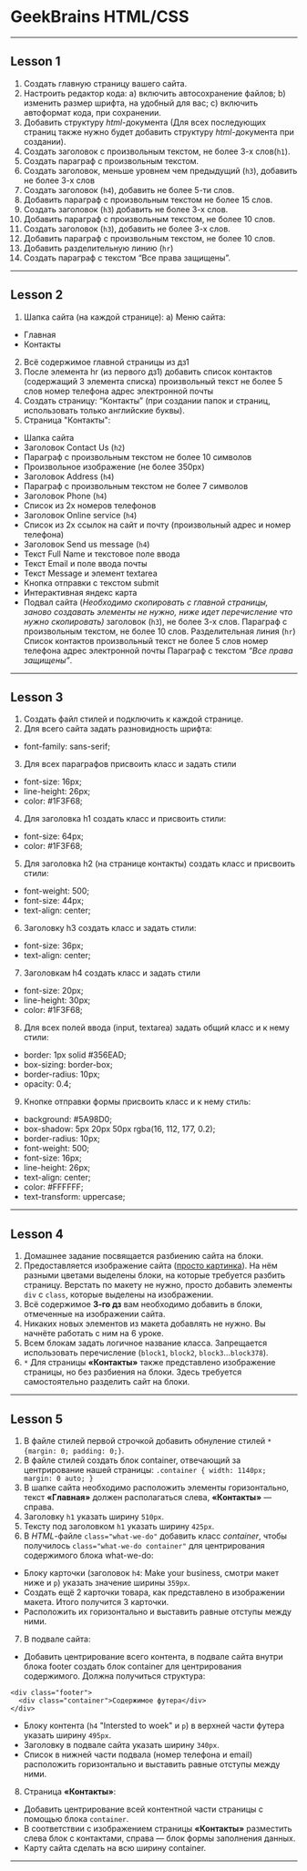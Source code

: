 # GeekBrains HTML/CSS
---
## Lesson 1
1. Создать главную страницу вашего сайта.
2. Настроить редактор кода:
a) включить автосохранение файлов;
b) изменить размер шрифта, на удобный для вас;
c) включить автоформат кода, при сохранении.
3. Добавить структуру *html*-документа (Для всех последующих страниц также нужно будет добавить структуру *html*-документа при создании).
4. Создать заголовок с произвольным текстом, не более 3-х слов(`h1`).
5. Создать параграф с произвольным текстом.
6. Создать заголовок, меньше уровнем чем предыдущий (`h3`), добавить не более 3-х слов
7. Создать заголовок (`h4`), добавить не более 5-ти слов.
8. Добавить параграф с произвольным текстом не более 15 слов.
9. Создать заголовок (`h3`) добавить не более 3-х слов.
10. Добавить параграф с произвольным текстом, не более 10 слов.
11. Создать заголовок (`h3`), добавить не более 3-х слов.
12. Добавить параграф с произвольным текстом, не более 10 слов.
13. Добавить разделительную линию (`hr`)
14. Создать параграф с текстом “Все права защищены”.
***
## Lesson 2
1. Шапка сайта (на каждой странице):
a) Меню сайта:
* Главная
* Контакты

2. Всё содержимое главной страницы из дз1
3. После элемента hr (из первого дз1) добавить список контактов (содержащий 3 элемента списка)
произвольный текст не более 5 слов
номер телефона
адрес электронной почты
4. Создать страницу: “Контакты” (при создании папок и страниц, использовать только английские буквы).
5. Страница "Контакты":
- Шапка сайта
- Заголовок Contact Us (`h2`)
- Параграф с произвольным текстом не более 10 символов
- Произвольное изображение (не более 350px)
- Заголовок Address (`h4`)
- Параграф с произвольным текстом не более 7 символов
- Заголовок Phone (`h4`)
- Список из 2х номеров телефонов
- Заголовок Online service (`h4`)
- Список из 2х ссылок на сайт и почту (произвольный адрес и номер телефона)
- Заголовок Send us message (`h4`)
- Текст Full Name и текстовое поле ввода
- Текст Email и поле ввода почты
- Текст Message и элемент textarea
- Кнопка отправки с текстом submit
- Интерактивная яндекс карта
- Подвал сайта (*Необходимо скопировать с главной страницы, заново создавать элементы не нужно, ниже идет перечисление что нужно скопировать)* заголовок (`h3`), не более 3-х слов. Параграф с произвольным текстом, не более 10 слов. Разделительная линия (`hr`) Список контактов произвольный текст не более 5 слов номер телефона адрес электронной почты Параграф с текстом *“Все права защищены”*.
***
## Lesson 3
1. Создать файл стилей и подключить к каждой странице.
2. Для всего сайта задать разновидность шрифта:
* font-family: sans-serif;

3. Для всех параграфов присвоить класс и задать стили
* font-size: 16px;
* line-height: 26px;
* color: #1F3F68;

4. Для заголовка h1 создать класс и присвоить стили:
* font-size: 64px;
* color: #1F3F68;

5. Для заголовка h2 (на странице контакты) создать класс и присвоить стили:
* font-weight: 500;
* font-size: 44px;
* text-align: center;

6. Заголовку h3 создать класс и задать стили:
* font-size: 36px;
* text-align: center;

7. Заголовкам h4 создать класс и задать стили
* font-size: 20px;
* line-height: 30px;
* color: #1F3F68;

8. Для всех полей ввода (input, textarea) задать общий класс и к нему стили:
* border: 1px solid #356EAD;
* box-sizing: border-box;
* border-radius: 10px;
* opacity: 0.4;

9. Кнопке отправки формы присвоить класс и к нему стиль:
* background: #5A98D0;
* box-shadow: 5px 20px 50px rgba(16, 112, 177, 0.2);
* border-radius: 10px;
* font-weight: 500;
* font-size: 16px;
* line-height: 26px;
* text-align: center;
* color: #FFFFFF;
* text-transform: uppercase;
* ***
## Lesson 4
1. Домашнее задание посвящается разбиению сайта на блоки.
2. Предоставляется изображение сайта ([просто картинка](https://www.figma.com/proto/4DoJjp5UUQzCQkJcoGXblW/html%2Fcss-(Copy)?node-id=1%3A966&scaling=min-zoom)). На нём разными цветами выделены блоки, на которые требуется разбить страницу. Верстать по макету не нужно, просто добавить элементы `div` c `class`, которые выделены на изображении.
3. Всё содержимое **3-го дз** вам необходимо добавить в блоки, отмеченные на изображении сайта. 
4. Никаких новых элементов из макета добавлять не нужно. Вы начнёте работать с ним на 6 уроке.
5. Всем блокам задать логичное название класса. Запрещается использовать перечисление (`block1`, `block2`, `block3`...`block378`).
6. `*` Для страницы **«Контакты»** также представлено изображение страницы, но без разбиения на блоки. Здесь требуется самостоятельно разделить сайт на блоки.
***
## Lesson 5
1. В файле стилей первой строчкой добавить обнуление стилей `* {margin: 0; padding: 0;}`.
2. В файле стилей создать блок container, отвечающий за центрирование нашей страницы: 
`.container { width: 1140px; margin: 0 auto; }`
3. В шапке сайта необходимо расположить элементы горизонтально, текст **«Главная»** должен располагаться слева, **«Контакты»** — справа. 
4. Заголовку `h1` указать ширину `510px`.
5. Тексту под заголовком `h1` указать ширину `425px`.
6. В *HTML*-файле `class="what-we-do"` добавить класс *container*, чтобы получилось `class="what-we-do container"` для центрирования содержимого блока what-we-do:
*  Блоку карточки (заголовок `h4`: Make your business, смотри макет ниже и `p`) указать значение ширины `359px`.
* Создать ещё 2 карточки товара, как представлено в изображении макета. Итого получится 3 карточки. 
* Расположить их горизонтально и выставить равные отступы между ними.
7. В подвале сайта:
* Добавить центрирование всего контента, в подвале сайта внутри блока footer создать блок container для центрирования содержимого. Должна получиться структура:
```
<div class="footer">
  <div class="container">Содержимое футера</div>
</div>
```
* Блоку контента (`h4` "Intersted to woek" и `p`) в верхней части футера указать ширину `495px`.
* Заголовку в подвале сайта указать ширину `340px`. 
* Список в нижней части подвала (номер телефона и email) расположить горизонтально и выставить равные отступы между ними.
8. Страница **«Контакты»**:
* Добавить центрирование всей контентной части страницы с помощью блока `container`.
* В соответствии с изображением страницы **«Контакты»** разместить слева блок с контактами, справа — блок формы заполнения данных.
* Карту сайта сделать на всю ширину container.
***
